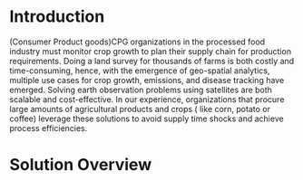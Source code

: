 # Introduction

(Consumer Product goods)CPG organizations in the processed food industry must monitor crop growth to plan their supply chain for production requirements. Doing a land survey for thousands of farms is both costly and time-consuming, hence, with the emergence of geo-spatial analytics, multiple use cases for crop growth, emissions, and disease tracking have emerged. Solving earth observation problems using satellites are both scalable and cost-effective. In our experience, organizations that procure large amounts of agricultural products and crops ( like corn, potato or coffee) leverage these solutions to avoid supply time shocks and achieve process efficiencies.

# Solution Overview
